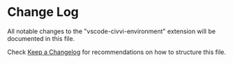 # Change Log

All notable changes to the "vscode-civvi-environment" extension will be documented in this file.

Check [Keep a Changelog](http://keepachangelog.com/) for recommendations on how to structure this file.
